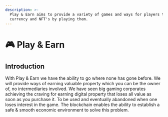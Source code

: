 ```yaml
---
description: >-
  Play & Earn aims to provide a variety of games and ways for players to earn
  currency and NFT's by playing them.
---
```


# 🎮 Play & Earn

## Introduction

With Play & Earn we have the ability to go where none has gone before. We will provide ways of earning valuable property which you can be the owner of, no intermediaries involved. We have seen big gaming corporates achieving the craving for earning digital property that loses all value as soon as you purchase it. To be used and eventually abandoned when one loses interest in the game. The blockchain enables the ability to establish a safe & smooth economic environment to solve this problem.



